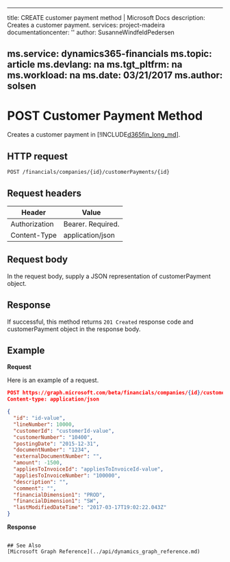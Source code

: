
---
title: CREATE customer payment method | Microsoft Docs
description: Creates a customer payment.
services: project-madeira
documentationcenter: ''
author: SusanneWindfeldPedersen

ms.service: dynamics365-financials
ms.topic: article
ms.devlang: na
ms.tgt_pltfrm: na
ms.workload: na
ms.date: 03/21/2017
ms.author: solsen
---

# POST Customer Payment Method
Creates a customer payment in [!INCLUDE[d365fin_long_md](../dynamics-nav/includes/d365fin_long_md.md)].

## HTTP request
```
POST /financials/companies/{id}/customerPayments/{id}
```

## Request headers
|Header|Value|
|------|-----|
|Authorization  |Bearer. Required.    |
|Content-Type  |application/json    |

## Request body
In the request body, supply a JSON representation of customerPayment object.

## Response
If successful, this method returns ```201 Created``` response code and customerPayment object in the response body.

## Example

**Request**

Here is an example of a request.

```json
POST https://graph.microsoft.com/beta/financials/companies/{id}/customerPayment
Content-type: application/json

{
  "id": "id-value",
  "lineNumber": 10000,
  "customerId": "customerId-value",
  "customerNumber": "10400",
  "postingDate": "2015-12-31",
  "documentNumber": "1234",
  "externalDocumentNumber": "",
  "amount": -1500,
  "appliesToInvoiceId": "appliesToInvoiceId-value",
  "appliesToInvoiceNumber": "100000",
  "description": "",
  "comment": "",
  "financialDimension1": "PROD",
  "financialDimension1": "SW",
  "lastModifiedDateTime": "2017-03-17T19:02:22.043Z"
}
```
**Response**
```

## See Also
[Microsoft Graph Reference](../api/dynamics_graph_reference.md)  
